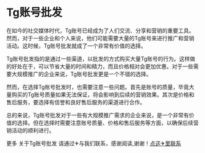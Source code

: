 # Tg账号批发

在如今的社交媒体时代，Tg账号已经成为了人们交流、分享和营销的重要工具。然而，对于一些企业和个人来说，他们可能需要大量的Tg账号来进行推广和营销活动。这时候，Tg账号批发就成了一个非常有价值的选择。

Tg账号批发指的是通过一些渠道，以批发的方式购买大量Tg账号的行为。这样做的好处在于，可以节省大量的时间和精力，而且价格相对会更加优惠。对于一些需要大规模推广的企业来说，Tg账号批发更是一个不错的选择。

然而，在选择Tg账号批发时，也需要注意一些问题。首先是账号的质量，毕竟大量购买的Tg账号质量如果无法保证，将会影响到后续的营销效果。其次是价格和售后服务，要选择有信誉和良好售后服务的渠道进行合作。

总的来说，Tg账号批发对于一些有大规模推广需求的企业来说，是一个非常有价值的选择。但在选择时需要注意账号质量、价格和售后服务等方面，以确保后续营销活动的顺利进行。

更多 关于Tg账号批发 请通过✈与我们联系，感谢阅读,谢谢！[点这✈里联系](https://ads.k02.cc)
